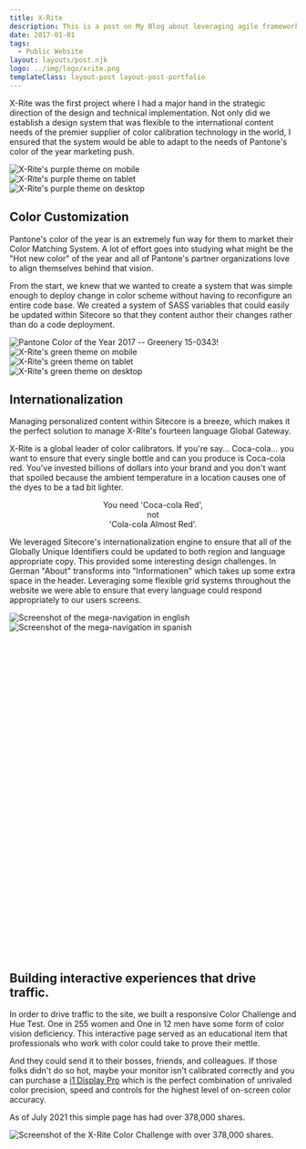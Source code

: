 ```yaml
---
title: X-Rite
description: This is a post on My Blog about leveraging agile frameworks.
date: 2017-01-01
tags:
  - Public Website
layout: layouts/post.njk
logo: ../img/logo/xrite.png
templateClass: layout-post layout-post-portfolio
---
```


<p class="lead-p">X-Rite was the first project where I had a major hand in the strategic direction of the design and technical implementation. Not only did we establish a design system that was flexible to the international content needs of the premier supplier of color calibration technology in the world, I ensured that the system would be able to adapt to the needs of Pantone's color of the year marketing push. </p>



<div class='device-collection'>
  <div class='phone-container'>
    <div class='device phone'>
      <img src="/img/xrite/purple-small.png" alt="X-Rite's purple theme on mobile">
    </div>
  </div>
  <div class='tablet-container'>
    <div class='device tablet'>
      <img src='/img/xrite/purple-medium.png' alt="X-Rite's purple theme on tablet">
    </div>
  </div>
  <div class='device desktop'>
    <img src='/img/xrite/purple-large.png' alt="X-Rite's purple theme on desktop">
  </div>
</div>


## Color Customization
Pantone's color of the year is an extremely fun way for them to market their Color Matching System. A lot of effort goes into studying what might be the "Hot new color" of the year and all of Pantone's partner organizations love to align themselves behind that vision.

From the start, we knew that we wanted to create a system that was simple enough to deploy change in color scheme without having to reconfigure an entire code base. We created a system of SASS variables that could easily be updated within Sitecore so that they content author their changes rather than do a code deployment.


<img src="/img/xrite/pantone-green.jpeg" alt="Pantone Color of the Year 2017 -- Greenery 15-0343!"/>

<div class='device-collection'>
  <div class='phone-container'>
    <div class='device phone'>
      <img src="/img/xrite/green-small.png" alt="X-Rite's green theme on mobile">
    </div>
  </div>
  <div class='tablet-container'>
    <div class='device tablet'>
      <img src='/img/xrite/green-medium.png' alt="X-Rite's green theme on tablet">
    </div>
  </div>
  <div class='device desktop'>
    <img src='/img/xrite/green-large.png' alt="X-Rite's green theme on desktop">
  </div>
</div>



## Internationalization
Managing personalized content within Sitecore is a breeze, which makes it the perfect solution to manage X-Rite's fourteen language Global Gateway.

X-Rite is a global leader of color calibrators. If you're say... Coca-cola... you want to ensure that every single bottle and can you produce is Coca-cola red. You've invested billions of dollars into your brand and you don't want that spoiled because the ambient temperature in a location causes one of the dyes to be a tad bit lighter. 

<p class="lead-p" style="text-align: center">You need 'Coca-cola Red',<br>not<br> 'Cola-cola Almost Red'.</p>

We leveraged Sitecore's internationalization engine to ensure that all of the Globally Unique Identifiers could be updated to both region and language appropriate copy. This provided some interesting design challenges. In German "About" transforms into "Informationen" which takes up some extra space in the header. Leveraging some flexible grid systems throughout the website we were able to ensure that every language could respond appropriately to our users screens.



<div class="img-comp-container">
  <div class="img-comp-img">
    <img src="/img/xrite/internationalization-english.png" alt="Screenshot of the mega-navigation in english"/>
  </div>
  <div class="img-comp-img img-comp-overlay">
     <img src="/img/xrite/internationalization-spanish.png" alt="Screenshot of the mega-navigation in spanish"/>
  </div>
</div>


## Building interactive experiences that drive traffic.
In order to drive traffic to the site, we built a responsive Color Challenge and Hue Test. One in 255 women and One in 12 men have some form of color vision deficiency. This interactive page served as an educational item that professionals who work with color could take to prove their mettle. 

And they could send it to their bosses, friends, and colleagues. If those folks didn't do so hot, maybe your monitor isn't calibrated correctly and you can purchase a <a href="https://www.xrite.com/categories/calibration-profiling/i1display-pro">i1 Display Pro</a> which is the perfect combination of unrivaled color precision, speed and controls for the highest level of on-screen color accuracy.

As of July 2021 this simple page has had over 378,000 shares.

<img src="/img/xrite/xrite-color-challenge.png" alt="Screenshot of the X-Rite Color Challenge with over 378,000 shares."/>


<script>
function initComparisons() {
  var x, i;
  /* Find all elements with an "overlay" class: */
  x = document.getElementsByClassName("img-comp-overlay");
  for (i = 0; i < x.length; i++) {
    /* Once for each "overlay" element:
    pass the "overlay" element as a parameter when executing the compareImages function: */
    compareImages(x[i]);
  }
  function compareImages(img) {
    var slider, img, clicked = 0, w, h;
    /* Get the width and height of the img element */
    w = img.offsetWidth;
    h = img.offsetHeight;
    /* Set the width of the img element to 50%: */
    img.style.width = (w / 2) + "px";
    /* Create slider: */
    slider = document.createElement("DIV");
    slider.setAttribute("class", "img-comp-slider");
    /* Insert slider */
    img.parentElement.insertBefore(slider, img);
    /* Position the slider in the middle: */
    slider.style.top = (h / 2) - (slider.offsetHeight / 2) + "px";
    slider.style.left = (w / 2) - (slider.offsetWidth / 2) + "px";
    /* Execute a function when the mouse button is pressed: */
    slider.addEventListener("mousedown", slideReady);
    /* And another function when the mouse button is released: */
    window.addEventListener("mouseup", slideFinish);
    /* Or touched (for touch screens: */
    slider.addEventListener("touchstart", slideReady);
     /* And released (for touch screens: */
    window.addEventListener("touchend", slideFinish);
    function slideReady(e) {
      /* Prevent any other actions that may occur when moving over the image: */
      e.preventDefault();
      /* The slider is now clicked and ready to move: */
      clicked = 1;
      /* Execute a function when the slider is moved: */
      window.addEventListener("mousemove", slideMove);
      window.addEventListener("touchmove", slideMove);
    }
    function slideFinish() {
      /* The slider is no longer clicked: */
      clicked = 0;
    }
    function slideMove(e) {
      var pos;
      /* If the slider is no longer clicked, exit this function: */
      if (clicked == 0) return false;
      /* Get the cursor's x position: */
      pos = getCursorPos(e)
      /* Prevent the slider from being positioned outside the image: */
      if (pos < 0) pos = 0;
      if (pos > w) pos = w;
      /* Execute a function that will resize the overlay image according to the cursor: */
      slide(pos);
    }
    function getCursorPos(e) {
      var a, x = 0;
      e = e || window.event;
      /* Get the x positions of the image: */
      a = img.getBoundingClientRect();
      /* Calculate the cursor's x coordinate, relative to the image: */
      x = e.pageX - a.left;
      /* Consider any page scrolling: */
      x = x - window.pageXOffset;
      return x;
    }
    function slide(x) {
      /* Resize the image: */
      img.style.width = x + "px";
      /* Position the slider: */
      slider.style.left = img.offsetWidth - (slider.offsetWidth / 2) + "px";
    }
  }
}

if(document.documentElement.scrollWidth > 1000) {
  initComparisons();
}

</script>


<style>
  .img-comp-container {
    height: 600px;
  }
</style>